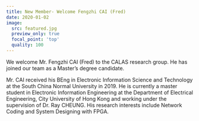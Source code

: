 ```yaml
---
title: New Member- Welcome Fengzhi CAI (Fred)
date: 2020-01-02
image:
  src: featured.jpg
  preview_only: true
  focal_point: 'top'
  quality: 100
---
```

We welcome Mr. Fengzhi CAI (Fred) to the CALAS research group. He has joined our team as a Master’s degree candidate. 
<!--more-->
Mr. CAI received his BEng in Electronic Information Science and Technology at the South China Normal University in 2019. He is currently a master student in Electronic Information Engineering at the Department of Electrical Engineering, City University of Hong Kong and working under the supervision of Dr. Ray CHEUNG. His research interests include Network Coding and System Designing with FPGA.
